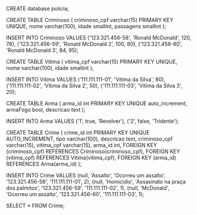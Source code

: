 CREATE database policia;

CREATE TABLE Criminoso (
    criminoso_cpf varchar(15) PRIMARY KEY UNIQUE, 
    nome varchar(100), 
    idade smallint, 
    passagens smallint 
);

INSERT INTO Criminoso 
VALUES ('123.321.456-58', 'Ronald McDonald', 120, 78),
       ('123.321.456-59', 'Ronald McDonald 2', 100, 80), 
       ('123.321.456-60', 'Ronald McDonald 3', 84, 95);

CREATE TABLE Vitima (
    vitima_cpf varchar(15) PRIMARY KEY UNIQUE, 
    nome varchar(100), 
    idade smallint 
);

INSERT INTO Vitima
VALUES ('111.111.111-01', 'Vitima da Silva', 80),
       ('111.111.111-02', 'Vitima da Silva 2', 50),
       ('111.111.111-03', 'Vitima da Silva 3', 20);

CREATE TABLE Arma (
    arma_id int PRIMARY KEY UNIQUE auto_increment, 
    armaFogo bool, 
    descricao text 
);

INSERT INTO Arma 
VALUES ('1', true, 'Revolver'),
       ('2', false, 'Tridente');

CREATE TABLE Crime (
    crime_id int PRIMARY KEY UNIQUE AUTO_INCREMENT, 
    tipo varchar(100), 
    descricao text,
    criminoso_cpf varchar(15),
    vitima_cpf varchar(15),
    arma_id int, 
    FOREIGN KEY (criminoso_cpf) REFERENCES Criminoso(criminoso_cpf),
    FOREIGN KEY (vitima_cpf) REFERENCES Vitima(vitima_cpf),
    FOREIGN KEY (arma_id) REFERENCES Arma(arma_id)
);

INSERT INTO Crime
VALUES 
(null, 'Assalto', 'Ocorreu um assalto', '123.321.456-58', '111.111.111-01', 2),
(null, 'Homicidio', 'Assasinato na praça dos palmitos', '123.321.456-59', '111.111.111-02', 1),
(null, 'McDonald', 'Ocorreu um assalto', '123.321.456-60', '111.111.111-03', 1);

SELECT * FROM Crime;







